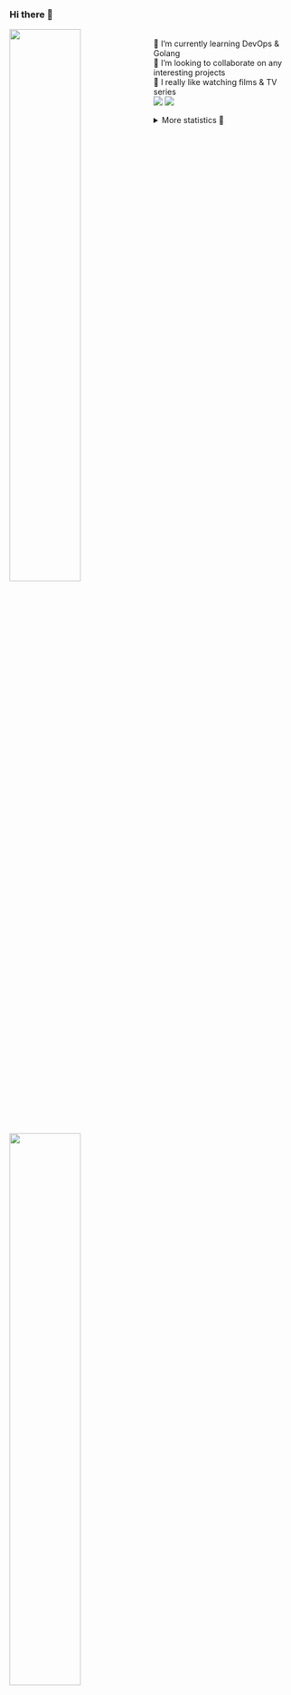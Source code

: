 ### Hi there 👋


[<img align="left" width="50%" src="https://github-readme-stats.vercel.app/api?username=rufusnufus&hide=issues&show_icons=true&count_private=true&theme=transparent&title_color=FF6F40&text_color=FBF9F8&icon_color=F48242&hide_border=true&hide_title=true#gh-dark-mode-only">](https://metrics.lecoq.io/rufusnufus#gh-dark-mode-only)
[<img align="left" width="50%" src="https://github-readme-stats.vercel.app/api?username=rufusnufus&hide=issues&show_icons=true&count_private=true&theme=transparent&title_color=FF6533&text_color=4D4644&icon_color=FF8038&hide_border=true&hide_title=true#gh-light-mode-only">](https://metrics.lecoq.io/rufusnufus#gh-light-mode-only)

<p>
  <br>
  🌱 I’m currently learning DevOps & Golang</br>
  👯 I’m looking to collaborate on any interesting projects</br>
  🎥 I really like watching films & TV series</br>
  <a href="https://linkedin.com/in/rufusnufus"><img src="https://img.shields.io/badge/linkedin-0077B5.svg?style=for-the-badge&logo=linkedin&logoColor=white"/></a>
  <a href="https://t.me/rufusnufus"><img src="https://img.shields.io/badge/-telegram-black?style=for-the-badge&color=blue&logo=telegram"/></a>
</p>

<p text-align="left">
<details>
  <summary>More statistics 👀</summary><br/>

<!--START_SECTION:waka-->
![Code Time](http://img.shields.io/badge/Code%20Time-189%20hrs%2012%20mins-blue)

![Profile Views](http://img.shields.io/badge/Profile%20Views-1-blue)

**I'm an Early 🐤** 

```text
🌞 Morning                4931 commits        ██████░░░░░░░░░░░░░░░░░░░   22.38 % 
🌆 Daytime                12726 commits       ██████████████░░░░░░░░░░░   57.75 % 
🌃 Evening                3726 commits        ████░░░░░░░░░░░░░░░░░░░░░   16.91 % 
🌙 Night                  654 commits         █░░░░░░░░░░░░░░░░░░░░░░░░   02.97 % 
```
📅 **I'm Most Productive on Monday** 

```text
Monday                   4619 commits        █████░░░░░░░░░░░░░░░░░░░░   20.96 % 
Tuesday                  4140 commits        █████░░░░░░░░░░░░░░░░░░░░   18.79 % 
Wednesday                4470 commits        █████░░░░░░░░░░░░░░░░░░░░   20.28 % 
Thursday                 3480 commits        ████░░░░░░░░░░░░░░░░░░░░░   15.79 % 
Friday                   3953 commits        ████░░░░░░░░░░░░░░░░░░░░░   17.94 % 
Saturday                 519 commits         █░░░░░░░░░░░░░░░░░░░░░░░░   02.36 % 
Sunday                   856 commits         █░░░░░░░░░░░░░░░░░░░░░░░░   03.88 % 
```


📊 **This Week I Spent My Time On** 

```text
💬 Programming Languages: 
Other                    6 hrs 18 mins       █████████████░░░░░░░░░░░░   53.28 % 
YAML                     3 hrs 52 mins       ████████░░░░░░░░░░░░░░░░░   32.67 % 
HCL                      1 hr 24 mins        ███░░░░░░░░░░░░░░░░░░░░░░   11.87 % 
Bash                     13 mins             ░░░░░░░░░░░░░░░░░░░░░░░░░   01.85 % 
Markdown                 1 min               ░░░░░░░░░░░░░░░░░░░░░░░░░   00.28 % 

🔥 Editors: 
VS Code                  6 hrs 39 mins       ██████████████░░░░░░░░░░░   56.12 % 
iTerm2                   5 hrs 12 mins       ███████████░░░░░░░░░░░░░░   43.88 % 
```

**I Mostly Code in Java** 

```text
Java                     37 repos            ██████░░░░░░░░░░░░░░░░░░░   24.18 % 
Python                   20 repos            ███░░░░░░░░░░░░░░░░░░░░░░   13.07 % 
Smarty                   15 repos            ██░░░░░░░░░░░░░░░░░░░░░░░   09.80 % 
HTML                     5 repos             █░░░░░░░░░░░░░░░░░░░░░░░░   03.27 % 
Mustache                 3 repos             ░░░░░░░░░░░░░░░░░░░░░░░░░   01.96 % 
```




 Last Updated on 04/04/2023 00:58:22 UTC
<!--END_SECTION:waka-->

</details>
</p>
